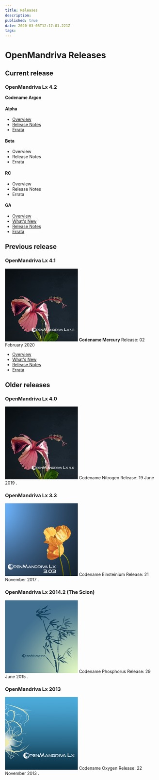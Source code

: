 ```yaml
---
title: Releases
description: 
published: true
date: 2020-03-05T12:17:01.221Z
tags: 
---
```


# OpenMandriva Releases

## Current release
### OpenMandriva Lx 4.2
**Codename Argon**

#### Alpha
- [Overview](/releases/omlx42/omlx42_alpha)
- [Release Notes](/releases/omlx42/omlx42_alpha_release_notes)
- [Errata](/releases/omlx42/omlx42_alpha_errata)

#### Beta
- Overview
- Release Notes
- Errata

#### RC
- Overview
- Release Notes
- Errata

#### GA
- [Overview](/releases/omlx42)
- [What's New](/releases/omlx42/omlx42_new)
- [Release Notes](/releases/omlx42/omlx42_release_notes)
- [Errata](/releases/omlx42/omlx42_errata)

## Previous release
### OpenMandriva Lx 4.1
![omlx4.1-240px.png](/images/omlx4.1-240px.png)
**Codename Mercury**
Release: 02 February 2020

- [Overview](/releases/omlx41)
- [What's New](/releases/omlx41/omlx41_new)
- [Release Notes](/releases/omlx41/omlx41_release_notes)
- [Errata](/releases/omlx41/omlx41_errata)



## Older releases
### OpenMandriva Lx 4.0
![omlx4.0-240px.jpg](/images/omlx4.0-240px.jpg)
Codename Nitrogen
Release: 19 June 2019
.

### OpenMandriva Lx 3.3
![omlx3.3-240px.png](/images/omlx3.3-240px.png)
Codename Einsteinium
Release: 21 November 2017
.

### OpenMandriva Lx 2014.2 (The Scion)
![omlx2014-240px.png](/images/omlx2014-240px.png)
Codename Phosphorus
Release: 29 June 2015
.

### OpenMandriva Lx 2013
![omlx2013-240px.png](/images/omlx2013-240px.png)
Codename Oxygen
Release: 22 November 2013
.
